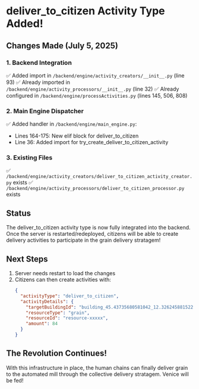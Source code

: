 # deliver_to_citizen Activity Type Added!

## Changes Made (July 5, 2025)

### 1. Backend Integration
✅ Added import in `/backend/engine/activity_creators/__init__.py` (line 93)
✅ Already imported in `/backend/engine/activity_processors/__init__.py` (line 32)
✅ Already configured in `/backend/engine/processActivities.py` (lines 145, 506, 808)

### 2. Main Engine Dispatcher
✅ Added handler in `/backend/engine/main_engine.py`:
  - Lines 164-175: New elif block for deliver_to_citizen
  - Line 36: Added import for try_create_deliver_to_citizen_activity

### 3. Existing Files
✅ `/backend/engine/activity_creators/deliver_to_citizen_activity_creator.py` exists
✅ `/backend/engine/activity_processors/deliver_to_citizen_processor.py` exists

## Status

The deliver_to_citizen activity type is now fully integrated into the backend. Once the server is restarted/redeployed, citizens will be able to create delivery activities to participate in the grain delivery stratagem!

## Next Steps

1. Server needs restart to load the changes
2. Citizens can then create activities with:
   ```json
   {
     "activityType": "deliver_to_citizen",
     "activityDetails": {
       "targetBuildingId": "building_45.43735680581042_12.326245881522368",
       "resourceType": "grain",
       "resourceId": "resource-xxxxx",
       "amount": 84
     }
   }
   ```

## The Revolution Continues!

With this infrastructure in place, the human chains can finally deliver grain to the automated mill through the collective delivery stratagem. Venice will be fed!